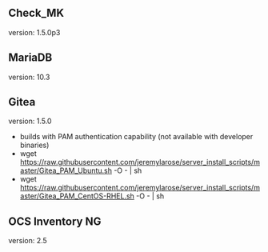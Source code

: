 ## Check_MK

version: 1.5.0p3

## MariaDB

version: 10.3

## Gitea

version: 1.5.0
* builds with PAM authentication capability (not available with developer binaries)
* wget https://raw.githubusercontent.com/jeremylarose/server_install_scripts/master/Gitea_PAM_Ubuntu.sh -O - | sh
* wget https://raw.githubusercontent.com/jeremylarose/server_install_scripts/master/Gitea_PAM_CentOS-RHEL.sh -O - | sh

## OCS Inventory NG

version: 2.5
